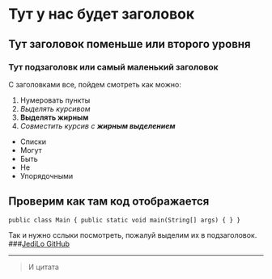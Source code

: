 # Тут у нас будет заголовок
## Тут заголовок поменьше или второго уровня
### Тут подзаголовк или самый маленький заголовок

С заголовками все, пойдем смотреть как можно:

1. Нумеровать пункты
2. *Выделять курсивом*
3. **Выделять жирным**
4. *Совместить курсив с **жирным выделением***

- Списки
- Могут
- Быть
- Не
- Упорядочными

## Проверим как там код отображается
`public class Main {
    public static void main(String[] args) {
    }
}
`

Так и нужно сслыки посмотреть, пожалуй выделим их в подзаголовок.
###[JediLo GitHub](https://github.com/JediLo)

---

>И цитата
